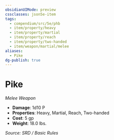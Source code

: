 ```yaml
---
obsidianUIMode: preview
cssclasses: json5e-item
tags:
  - compendium/src/5e/phb
  - item/property/heavy
  - item/property/martial
  - item/property/reach
  - item/property/two-handed
  - item/weapon/martial/melee
aliases:
  - Pike
dg-publish: true
---
```

# Pike
*Melee Weapon*  

- **Damage**: 1d10 P
- **Properties**: Heavy, Martial, Reach, Two-handed
- **Cost**: 5 gp
- **Weight**: 18.0 lbs.

*Source: SRD / Basic Rules*